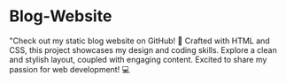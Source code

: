# Blog-Website
 "Check out my static blog website on GitHub! 🚀 Crafted with HTML and CSS, this project showcases my design and coding skills. Explore a clean and stylish layout, coupled with engaging content. Excited to share my passion for web development! 💻
